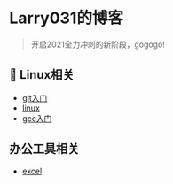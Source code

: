 # Larry031的博客
> 开启2021全力冲刺的新阶段，gogogo!
## :fork_and_knife: Linux相关
- [git入门](https://github.com/Larry031/Note/blob/master/Tools/Git%E6%93%8D%E4%BD%9C%E6%8C%87%E5%8D%97.md)
- [linux]()
- [gcc入门](https://github.com/Larry031/Note/blob/master/Tools/gcc%E5%85%A5%E9%97%A8.md)
## 办公工具相关
- [excel]()
